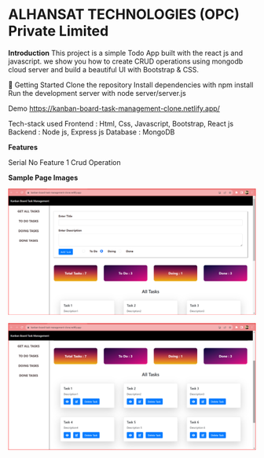 # ALHANSAT TECHNOLOGIES (OPC) Private Limited
**Introduction**
This project is a simple Todo App built with the react js and javascript. we show you how to create CRUD operations using mongodb cloud server and build a beautiful UI with Bootstrap & CSS.

🚀 Getting Started Clone the repository Install dependencies with npm install Run the development server with node server/server.js

Demo
https://kanban-board-task-management-clone.netlify.app/

Tech-stack used
Frontend : Html, Css, Javascript, Bootstrap, React js
Backend : Node js, Express js
Database : MongoDB


**Features**

Serial No	Feature
1	Crud Operation


**Sample Page Images**

![Screenshot (1311)](https://github.com/sidhantnahak/Kanban-Board-Task-Management/blob/main/client/src/Components/images/img_1.png)

![Screenshot (1312)](https://github.com/sidhantnahak/Kanban-Board-Task-Management/blob/main/client/src/Components/images/img_2.png)
